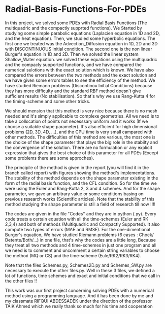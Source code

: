 # Radial-Basis-Functions-For-PDEs

In this project, we solved some PDEs with Radial Basis Functions (The multiquadric and the compactly supprted functions). We Started by studying some simple parabolic equations (Laplacien equation in 1D and 2D, and the heat equation). Then, we studied some hyperbolic equations. The first one we treated was the Advection_Diffusion equation in 1D, 2D and 3D with DISCONTINUOUS initial condition. The second one is the non linear Burger's equation in 1D and 2D. Then we solved the linear system Shallow_Water equation. we solved these equations using the multiquadric and the compacly supported functions, and we have compared the numerical sulotions with the exact solution which is known. We have also compared the errors between the two methods and the exact solution and we have given some errors tables to see the efficiency of the method. We have studied Riemann problems (Discontinou Initial Conditions) because they has more difficulty and the standard RBF method doesn't give sufficient results (No stabilisation). So that's why we use Rang-Kutta 4 for the timing-scheme and some other tricks.

We should mension that this method is very nice because there is no mesh needed and it's simply applicable to complexe geometries. All we need is to take a collocation of points not necesssary uniform and it works (If we choose a suitable shape parameter). It's also efficient for high dimensional problems (2D, 3D, 4D, ...), and the CPU time is very small campared with other methods. The difficulties of this method are various, the most one is the choice of the shape parameter that plays the big role in the stabilty and the convergence of the solution. There are no formulation or any explicit expression that gives the best choice of this parameter for all PDEs (Except some problems there are some approches). 

The principile of the method is given in the report (you will find it in the branch called report) with figures showing the method's implementations. The stability of the method depends on the shape parameter existing in the form of the radial basis function, and the CFL condition. So for the time we were using the Euler and Rang-Kutta 2, 3 and 4 schemes. And for the shape parameter, we gave an arbitrary value or some conditions basing on previous research works (Scientific articles). Note that the stability of this method studying the shape parameter is still a field of research till now !!!!

The codes are given in the file "Codes" and they are in python (.py). Every code treats a certain equation with all the time-schemes (Euler and RK 2,3,4) and both of methods (Multiquadric and Compactly Supported). It also compute two types of errors (MAE and RMSE). For the one-dimentional Burger's equation, We have studied Riemann problems (6 cases : Chock/ Detente/Both/...) in one file, that's why the codes are a little long, Because they treat all two methods and 4 time-schemes in just one program and all we need is to comment and uncomment a certain string variables to choose the method (MQ or CS) and the time-scheme (Eule/RK2/RK3/RK4).

Note that the files Schemes.py, Schemes2D.py and Schemes_SW.py are necessary to execute the other files.py. Well in these 3 files, we defined a lot of functions, time schemes and exact and initial conditions that we call in the other files !!

This work was our first project concerning solving PDEs with a numerical method using a programming language. And it has been done by me and my classmate RIFQUI ABDESSADEK under the direction of the professor TAIK Ahmed which we really thank so much for his time and cooperation
